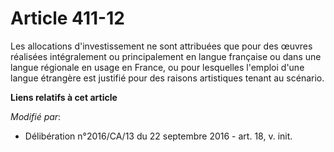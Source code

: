 # Article 411-12

Les allocations d'investissement ne sont attribuées que pour des œuvres  réalisées intégralement ou principalement en langue
française ou dans  une langue régionale en usage en France, ou pour lesquelles l'emploi  d'une langue étrangère est justifié
pour des raisons artistiques tenant  au scénario.

**Liens relatifs à cet article**

_Modifié par_:

  - Délibération n°2016/CA/13 du 22 septembre 2016 - art. 18, v. init.
